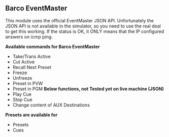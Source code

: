 
## Barco EventMaster
This module uses the official EventMaster JSON API. Unfortunately the JSON API is not available in the simulator, so you need to use the real deal to get this working. If the status is OK, it ONLY means that the IP configured answers on icmp ping.


**Available commands for Barco EventMaster**

* Take/Trans Active
* Cut Active
* Recall Next Preset
* Freeze
* Unfreeze
* Preset in PVW
* Preset in PGM
**Below functions, not Tested yet on live machine (JSON)**
* Play Cue
* Stop Cue
* Change content of AUX Destinations

**Presets are available for**
* Presets
* Cues
